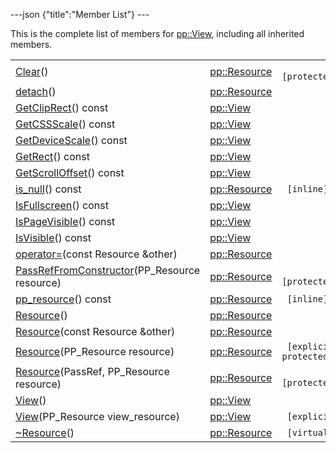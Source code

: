 ---json {"title":"Member List"} ---

This is the complete list of members for <a href="/docs/native-client/pepper_beta/cpp/classpp_1_1_view/" class="el">pp::View</a>, including all inherited members.

<table><tbody><tr class="odd"><td><a href="/docs/native-client/pepper_beta/cpp/classpp_1_1_resource#ad4016f37d3022863ca0188acb26ac9c4" class="el">Clear</a>()</td><td><a href="/docs/native-client/pepper_beta/cpp/classpp_1_1_resource/" class="el">pp::Resource</a></td><td><code> [protected]</code></td></tr><tr class="even"><td><a href="/docs/native-client/pepper_beta/cpp/classpp_1_1_resource#a81b9246381bdddacca3ac25f6ded2bfd" class="el">detach</a>()</td><td><a href="/docs/native-client/pepper_beta/cpp/classpp_1_1_resource/" class="el">pp::Resource</a></td><td></td></tr><tr class="odd"><td><a href="/docs/native-client/pepper_beta/cpp/classpp_1_1_view#aff9a53367325d9138ab7d9cd39e40ce2" class="el">GetClipRect</a>() const</td><td><a href="/docs/native-client/pepper_beta/cpp/classpp_1_1_view/" class="el">pp::View</a></td><td></td></tr><tr class="even"><td><a href="/docs/native-client/pepper_beta/cpp/classpp_1_1_view#a42d5b4ab4ffed3f020d3fd303a14a9dd" class="el">GetCSSScale</a>() const</td><td><a href="/docs/native-client/pepper_beta/cpp/classpp_1_1_view/" class="el">pp::View</a></td><td></td></tr><tr class="odd"><td><a href="/docs/native-client/pepper_beta/cpp/classpp_1_1_view#a52759c57da28a6c06a5da23d28519287" class="el">GetDeviceScale</a>() const</td><td><a href="/docs/native-client/pepper_beta/cpp/classpp_1_1_view/" class="el">pp::View</a></td><td></td></tr><tr class="even"><td><a href="/docs/native-client/pepper_beta/cpp/classpp_1_1_view#a37996c51fa6cc2dc25783461ecde0bb9" class="el">GetRect</a>() const</td><td><a href="/docs/native-client/pepper_beta/cpp/classpp_1_1_view/" class="el">pp::View</a></td><td></td></tr><tr class="odd"><td><a href="/docs/native-client/pepper_beta/cpp/classpp_1_1_view#abdad2f4e5b9b07376d590785c91ea356" class="el">GetScrollOffset</a>() const</td><td><a href="/docs/native-client/pepper_beta/cpp/classpp_1_1_view/" class="el">pp::View</a></td><td></td></tr><tr class="even"><td><a href="/docs/native-client/pepper_beta/cpp/classpp_1_1_resource#a859068e34cdc2dc0b78754c255323aa9" class="el">is_null</a>() const</td><td><a href="/docs/native-client/pepper_beta/cpp/classpp_1_1_resource/" class="el">pp::Resource</a></td><td><code> [inline]</code></td></tr><tr class="odd"><td><a href="/docs/native-client/pepper_beta/cpp/classpp_1_1_view#a2ae3a19ade644199982a2d09c6dd5c11" class="el">IsFullscreen</a>() const</td><td><a href="/docs/native-client/pepper_beta/cpp/classpp_1_1_view/" class="el">pp::View</a></td><td></td></tr><tr class="even"><td><a href="/docs/native-client/pepper_beta/cpp/classpp_1_1_view#a30a0919ba5e4209ef52207375c5fc5f6" class="el">IsPageVisible</a>() const</td><td><a href="/docs/native-client/pepper_beta/cpp/classpp_1_1_view/" class="el">pp::View</a></td><td></td></tr><tr class="odd"><td><a href="/docs/native-client/pepper_beta/cpp/classpp_1_1_view#aff1f9900e594167a276a624e52e5ac4c" class="el">IsVisible</a>() const</td><td><a href="/docs/native-client/pepper_beta/cpp/classpp_1_1_view/" class="el">pp::View</a></td><td></td></tr><tr class="even"><td><a href="/docs/native-client/pepper_beta/cpp/classpp_1_1_resource#aaf808a98bdaa7998d82e19514aa87423" class="el">operator=</a>(const Resource &amp;other)</td><td><a href="/docs/native-client/pepper_beta/cpp/classpp_1_1_resource/" class="el">pp::Resource</a></td><td></td></tr><tr class="odd"><td><a href="/docs/native-client/pepper_beta/cpp/classpp_1_1_resource#a3eda014529127a818df8d5bb5ec2fdf0" class="el">PassRefFromConstructor</a>(PP_Resource resource)</td><td><a href="/docs/native-client/pepper_beta/cpp/classpp_1_1_resource/" class="el">pp::Resource</a></td><td><code> [protected]</code></td></tr><tr class="even"><td><a href="/docs/native-client/pepper_beta/cpp/classpp_1_1_resource#a46a6123de0b007ad3fcb6f666534ccb4" class="el">pp_resource</a>() const</td><td><a href="/docs/native-client/pepper_beta/cpp/classpp_1_1_resource/" class="el">pp::Resource</a></td><td><code> [inline]</code></td></tr><tr class="odd"><td><a href="/docs/native-client/pepper_beta/cpp/classpp_1_1_resource#a56679e93a58101c8dce5dc510811a094" class="el">Resource</a>()</td><td><a href="/docs/native-client/pepper_beta/cpp/classpp_1_1_resource/" class="el">pp::Resource</a></td><td></td></tr><tr class="even"><td><a href="/docs/native-client/pepper_beta/cpp/classpp_1_1_resource#ab0f664099ca06367180f220ea7e0b831" class="el">Resource</a>(const Resource &amp;other)</td><td><a href="/docs/native-client/pepper_beta/cpp/classpp_1_1_resource/" class="el">pp::Resource</a></td><td></td></tr><tr class="odd"><td><a href="/docs/native-client/pepper_beta/cpp/classpp_1_1_resource#a555de93fdf4793f7db1183bf71d20580" class="el">Resource</a>(PP_Resource resource)</td><td><a href="/docs/native-client/pepper_beta/cpp/classpp_1_1_resource/" class="el">pp::Resource</a></td><td><code> [explicit, protected]</code></td></tr><tr class="even"><td><a href="/docs/native-client/pepper_beta/cpp/classpp_1_1_resource#a907d3d6b7e292587c8cb9ff30d0a418d" class="el">Resource</a>(PassRef, PP_Resource resource)</td><td><a href="/docs/native-client/pepper_beta/cpp/classpp_1_1_resource/" class="el">pp::Resource</a></td><td><code> [protected]</code></td></tr><tr class="odd"><td><a href="/docs/native-client/pepper_beta/cpp/classpp_1_1_view#aebcd4ab8818a6e1dfe68e2c435823ad9" class="el">View</a>()</td><td><a href="/docs/native-client/pepper_beta/cpp/classpp_1_1_view/" class="el">pp::View</a></td><td></td></tr><tr class="even"><td><a href="/docs/native-client/pepper_beta/cpp/classpp_1_1_view#a89cc79b6731f0e67d0821fe83b3e64fb" class="el">View</a>(PP_Resource view_resource)</td><td><a href="/docs/native-client/pepper_beta/cpp/classpp_1_1_view/" class="el">pp::View</a></td><td><code> [explicit]</code></td></tr><tr class="odd"><td><a href="/docs/native-client/pepper_beta/cpp/classpp_1_1_resource#a081165265e2bd8217eaa2be2aeeb3aa3" class="el">~Resource</a>()</td><td><a href="/docs/native-client/pepper_beta/cpp/classpp_1_1_resource/" class="el">pp::Resource</a></td><td><code> [virtual]</code></td></tr></tbody></table>
